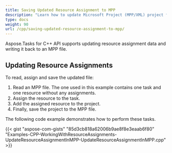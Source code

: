 ```yaml
---
title: Saving Updated Resource Assignment to MPP
description: "Learn how to update Microsoft Project (MPP/XML) project files using Aspose.Tasks for C++."
type: docs
weight: 90
url: /cpp/saving-updated-resource-assignment-to-mpp/
---
```


Aspose.Tasks for C++ API supports updating resource assignment data and writing it back to an MPP file.

## **Updating Resource Assignments**
To read, assign and save the updated file:

1. Read an MPP file.
   The one used in this example contains one task and one resource without any assignments.
2. Assign the resource to the task.
3. Add the assigned resource to the project.
4. Finally, save the project to the MPP file.

The following code example demonstrates how to perform these tasks.

{{< gist "aspose-com-gists" "85d3cb818a62006b9ae8f8e3eaab6f80" "Examples-CPP-WorkingWithResourceAssignments-UpdateResourceAssignmentInMPP-UpdateResourceAssignmentInMPP.cpp" >}}
